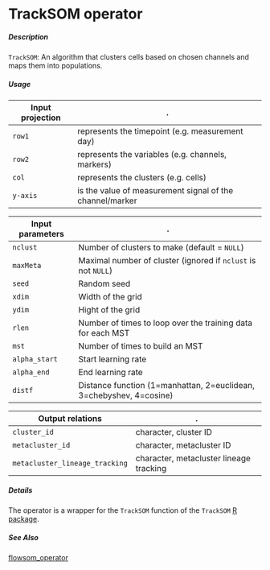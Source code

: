 # TrackSOM operator

##### Description

`TrackSOM`: An algorithm that clusters cells based on chosen channels and maps them into populations.

##### Usage

Input projection|.
---|---
`row1`   | represents the timepoint (e.g. measurement day)
`row2`   | represents the variables (e.g. channels, markers)
`col`   | represents the clusters (e.g. cells) 
`y-axis`| is the value of measurement signal of the channel/marker

Input parameters|.
---|---
`nclust`   | Number of clusters to make (default = `NULL`)
`maxMeta`   | Maximal number of cluster (ignored if `nclust` is not `NULL`)
`seed`   | Random seed
`xdim`   | Width of the grid
`ydim`   | Hight of the grid
`rlen`| Number of times to loop over the training data for each MST
`mst`| Number of times to build an MST
`alpha_start`| Start learning rate
`alpha_end`|  End learning rate
`distf`| Distance function (1=manhattan, 2=euclidean, 3=chebyshev, 4=cosine)


Output relations|.
---|---
`cluster_id`| character, cluster ID
`metacluster_id`| character, metacluster ID
`metacluster_lineage_tracking`| character, metacluster lineage tracking

##### Details

The operator is a wrapper for the `TrackSOM` function of the `TrackSOM` [R package](https://github.com/ghar1821/TrackSOM). 

##### See Also

[flowsom_operator](https://github.com/tercen/flowsom_operator)

